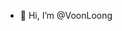 - 👋 Hi, I’m @VoonLoong


<!---
VoonLoong/VoonLoong is a ✨ special ✨ repository because its `README.md` (this file) appears on your GitHub profile.
You can click the Preview link to take a look at your changes.
--->
